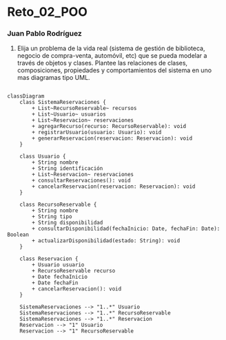 # Reto_02_POO
### Juan Pablo Rodríguez 

1. Elija un problema de la vida real (sistema de gestión de biblioteca, negocio de compra-venta, automóvil, etc) que se pueda modelar a través de objetos y clases. Plantee las relaciones de clases, composiciones, propiedades y comportamientos del sistema en uno mas diagramas tipo UML.


```Mermaid

classDiagram
    class SistemaReservaciones {
        + List~RecursoReservable~ recursos
        + List~Usuario~ usuarios
        + List~Reservacion~ reservaciones
        + agregarRecurso(recurso: RecursoReservable): void
        + registrarUsuario(usuario: Usuario): void
        + generarReservacion(reservacion: Reservacion): void
    }

    class Usuario {
        + String nombre
        + String identificación
        + List~Reservacion~ reservaciones
        + consultarReservaciones(): void
        + cancelarReservacion(reservacion: Reservacion): void
    }

    class RecursoReservable {
        + String nombre
        + String tipo
        + String disponibilidad
        + consultarDisponibilidad(fechaInicio: Date, fechaFin: Date): Boolean
        + actualizarDisponibilidad(estado: String): void
    }

    class Reservacion {
        + Usuario usuario
        + RecursoReservable recurso
        + Date fechaInicio
        + Date fechaFin
        + cancelarReservacion(): void
    }

    SistemaReservaciones --> "1..*" Usuario
    SistemaReservaciones --> "1..*" RecursoReservable
    SistemaReservaciones --> "1..*" Reservacion
    Reservacion --> "1" Usuario
    Reservacion --> "1" RecursoReservable

```
